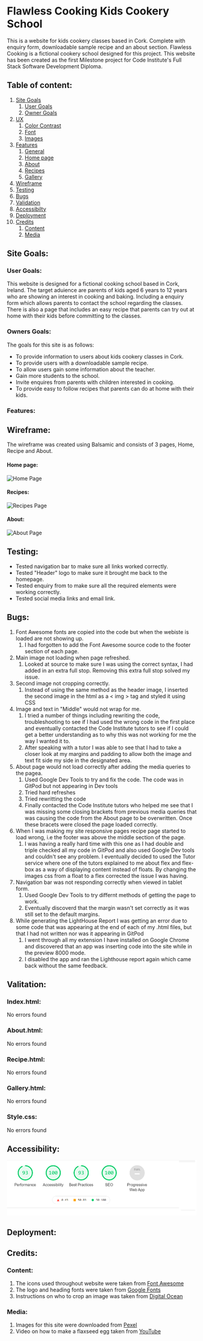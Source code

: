 # Flawless Cooking Kids Cookery School 

This is a website for kids cookery classes based in Cork. Complete with enquiry form, downloadable sample recipe and an about section. Flawless Cooking is a fictional cookery school designed for this project. 
This website has been created as the first Milestone project for Code Institute's Full Stack Software Development Diploma. 

## Table of content: 
 1. [Site Goals](#Site-Goals)
    1. [User Goals](#User-Goals)
    1. [Owner Goals](#Owner-Goals)
 1. [UX](#UX)
      1. [Color Contrast](#Color-Contrast)
      1. [Font](#Font)
      1. [Images](#Images)
 1. [Features](#Features)
      1. [General](#General)
      1. [Home page](#Home-page)
      1. [About](#About)
      1. [Recipes](#Recipes)
      1. [Gallery](#Gallery)
 1. [Wireframe](#Wireframe) 
 1. [Testing](#Testing)
 1. [Bugs](#Bugs)
 1. [Validation](#Validation)
 1. [Accessibilty](#Accessibilty)
 1. [Deployment](#Deployment)
 1. [Credits](#Credits)
      1. [Content](#Content)
      1. [Media](#Media)
  

## Site Goals:

### User Goals:

This website is designed for a fictional cooking school based in Cork, Ireland. 
The target aduience are parents of kids aged 6 years to 12 years who are showing an interest in cooking and baking. Including a enquiry form which allows parents to contact the school regarding the classes. 
There is also a page that includes an easy recipe that parents can try out at home with their kids before committing to the classes. 

### Owners Goals:

The goals for this site is as follows:
* To provide information to users about kids cookery classes in Cork.
* To provide users with a downloadable sample recipe.
* To allow users gain some information about the teacher.
* Gain more students to the school.
* Invite enquires from parents with children interested in cooking.
* To provide easy to follow recipes that parents can do at home with their kids. 

### Features:


  
## Wireframe:
The wireframe was created using Balsamic and consists of 3 pages, Home, Recipe and About.

#### Home page:

![Home Page](https://user-images.githubusercontent.com/81761397/136006518-960bf764-d74f-4742-8afb-b4c06b9746c5.png)

#### Recipes:

![Recipes Page](https://user-images.githubusercontent.com/81761397/136006678-d10c5a57-75c8-43f0-a0a8-f4459fff6f5e.png)

#### About:

![About Page](https://user-images.githubusercontent.com/81761397/136015563-6cc1cebc-6b6b-4aca-ab49-1b04704b44a8.png)

## Testing:

* Tested navigation bar to make sure all links worked correctly. 
* Tested "Header" logo to make sure it brought me back to the homepage.
* Tested enquiry from to make sure all the required elements were working correctly.
* Tested social media links and email link. 



## Bugs:
1. Font Awesome fonts are copied into the code but when the webiste is loaded are not showing up. 
      1. I had forgotten to add the Font Awesome source code to the footer section of each page.
1. Main image not loading when page refreshed.
      1. Looked at source to make sure I was using the correct syntax, I had added in an extra full stop. Removing this extra full stop solved my issue.
1. Second image not cropping correctly.
      1. Instead of using the same method as the header image, I inserted the second image in the html as a < img > tag and styled it using CSS
1. Image and text in "Middle" would not wrap for me. 
      1. I tried a number of things including rewriting the code, troubleshooting to see if I had used the wrong code in the first place and eventually contacted the Code Institute tutors to see if I could get a better understanding as to why this was not working for me the way I wanted it to. 
      1. After speaking with a tutor I was able to see that I had to take a closer look at my margins and padding to allow both the image and text fit side my side in the designated area.
1. About page would not load correctly after adding the media queries to the pagea.
      1. Used Google Dev Tools to try and fix the code. The code was in GitPod but not appearing in Dev tools
      1. Tried hard refreshes
      1. Tried rewritting the code
      1. Finally contacted the Code Institute tutors who helped me see that I was missing some closing brackets from previous media queries that was causing the code from the About page to be overwritten. Once these bracets were closed the page loaded correctly.
1. When I was making my site responsive pages recipe page started to load wrong, i.e the footer was above the middle section of the page. 
      1. I was having a really hard time with this one as I had double and triple checked all my code in GitPod and also used Google Dev tools and couldn't see any problem. I eventually decided to used the Tutor service where one of the tutors explained to me about flex and flex-box as a way of displaying content instead of floats. By changing the images css from a float to a flex corrected the issue I was having.
1. Navigation bar was not responding correctly when viewed in tablet form. 
      1. Used Google Dev Tools to try differnt methods of getting the page to work.
      1. Eventually discoverd that the margin wasn't set correctly as it was still set to the default margins.
1. While generating the LightHouse Report I was getting an error due to some code that was appearing at the end of each of my .html files, but that I had not written nor was it appearing in GitPod
      1. I went through all my extension I have installed on Google Chrome and discovered that an app was inserting code into the site while in the preview 8000 mode.
      1. I disabled the app and ran the Lighthouse report again which came back without the same feedback. 

## Valitation:

### **Index.html:**
No errors found 

### **About.html:**
No errors found

### **Recipe.html:**
No errors found

### **Gallery.html:**
No errors found

### **Style.css:**
No errors found

## Accessibility:
![LightHouse Report](assets/readme-images/lighthouse-score.png)

## Deployment:

## Credits:

### Content:

1. The icons used throughout website were taken from [Font Awesome](https://fontawesome.com/)  
1. The logo and heading fonts were taken from [Google Fonts](https://fonts.google.com/)
1. Instructions on who to crop an image was taken from [Digital Ocean](https://www.digitalocean.com/)

### Media:

1. Images for this site were downloaded from [Pexel](https://www.pexels.com/)
1. Video on how to make a flaxseed egg taken from [YouTube](https://www.youtube.com/watch?v=ouUW810R5to)

